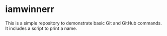 # iamwinnerr
This is a simple repository to demonstrate basic Git and GitHub commands. It includes a script to print a name.
